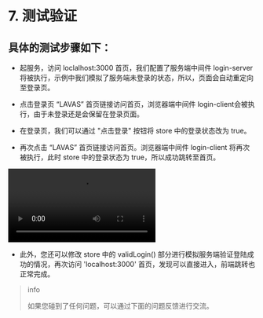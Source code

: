 # 7. 测试验证

## 具体的测试步骤如下：

- 起服务，访问 loclalhost:3000 首页，我们配置了服务端中间件 login-server 将被执行，示例中我们模拟了服务端未登录的状态，所以，页面会自动重定向至登录页。

- 点击登录页 “LAVAS” 首页链接访问首页，浏览器端中间件 login-client会被执行，由于未登录还是会保留在登录页面。

- 在登录页，我们可以通过 "点击登录" 按钮将 store 中的登录状态改为 true。

- 再次点击 “LAVAS” 首页链接访问首页。浏览器端中间件 login-client 将再次被执行，此时 store 中的登录状态为 true，所以成功跳转至首页。

![](http://boscdn.bpc.baidu.com/assets/lavas/codelab/login.mp4)


- 此外，您还可以修改 store 中的 validLogin() 部分进行模拟服务端验证登陆成功的情况，再次访问 'localhost:3000' 首页，发现可以直接进入，前端跳转也正常完成。


> info
>
> 如果您碰到了任何问题，可以通过下面的问题反馈进行交流。